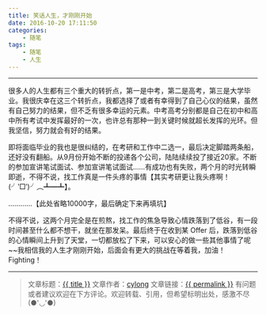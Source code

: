 ```yaml
---
title: 笑话人生，才刚刚开始
date: 2016-10-20 17:11:50
categories:
    - 随笔
tags:
    - 随笔
    - 人生
---
```

---

很多人的人生都有三个重大的转折点，第一是中考，第二是高考，第三是大学毕业。我很庆幸在这三个转折点，我都选择了或者有幸得到了自己心仪的结果，虽然有自己努力的结果，但不乏有很多幸运的元素。中考高考分别都是自己在初中和高中所有考试中发挥最好的一次，也许总有那种一到关键时候就超长发挥的光环。但我坚信，努力就会有好的结果。

<!-- more -->

即将面临毕业的我也是很纠结的，在考研和工作中二选一，最后决定脚踏两条船，还好没有翻船。从9月份开始不断的投递各个公司，陆陆续续投了接近20家。不断的参加宣讲笔试面试、参加宣讲笔试面试……有成功也有失败，两个月的时光转瞬即逝，不得不说，找工作真是一件头疼的事情【其实考研更让我头疼啊！(╯‵□′)╯︵┻━┻】。

…………【此处省略10000字，最后确定下来再填坑】

不得不说，这两个月完全是在煎熬，找工作的焦急导致心情跌落到了低谷，有一段时间甚至什么都不想干，就坐在那发呆。最后终于在收到某 Offer 后，跌落到低谷的心情瞬间上升到了天堂，一切都放松了下来，可以安心的做一些其他事情了呢~~我相信我的人生才刚刚开始，后面会有更大的挑战在等着我，加油！Fighting！

---

> 文章标题：<a href='{{ permalink }}' title='{{ title }}' >{{ title }}</a>
> 文章作者：[cylong](http://www.cylong.com/about/ "cylong")
> 文章链接：<a href='{{ permalink }}' title='{{ title }}' >{{ permalink }}</a>
> 有问题或者建议欢迎在下方评论。欢迎转载、引用，但希望标明出处，感激不尽(●'◡'●)
